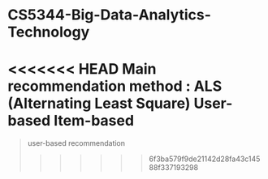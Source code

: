# CS5344-Big-Data-Analytics-Technology
<<<<<<< HEAD
Main recommendation method :
ALS (Alternating Least Square)
User-based
Item-based
=======
> user-based recommendation
>>>>>>> 6f3ba579f9de21142d28fa43c14588f337193298
